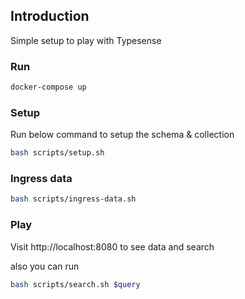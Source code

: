## Introduction
Simple setup to play with Typesense


### Run

```sh
docker-compose up
```

### Setup
Run below command to setup the schema & collection
```sh
bash scripts/setup.sh
```

### Ingress data

```sh
bash scripts/ingress-data.sh

```

### Play
Visit http://localhost:8080 to see data and search

also you can run

```sh
bash scripts/search.sh $query
```